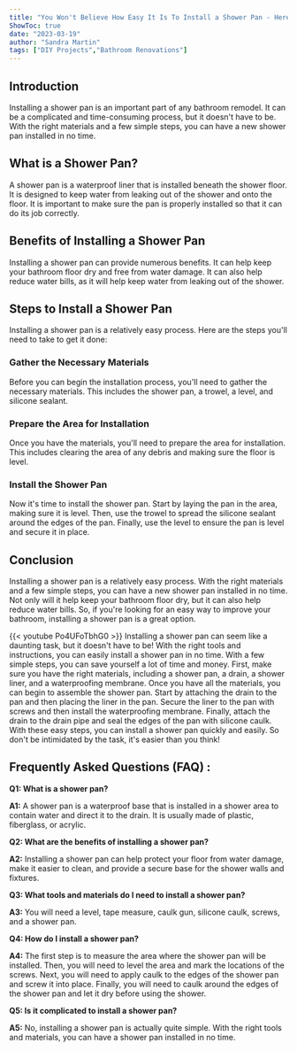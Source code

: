 ```yaml
---
title: "You Won't Believe How Easy It Is To Install a Shower Pan - Here's How!"
ShowToc: true 
date: "2023-03-19"
author: "Sandra Martin" 
tags: ["DIY Projects","Bathroom Renovations"]
---
```

## Introduction
Installing a shower pan is an important part of any bathroom remodel. It can be a complicated and time-consuming process, but it doesn't have to be. With the right materials and a few simple steps, you can have a new shower pan installed in no time.

## What is a Shower Pan?
A shower pan is a waterproof liner that is installed beneath the shower floor. It is designed to keep water from leaking out of the shower and onto the floor. It is important to make sure the pan is properly installed so that it can do its job correctly.

## Benefits of Installing a Shower Pan
Installing a shower pan can provide numerous benefits. It can help keep your bathroom floor dry and free from water damage. It can also help reduce water bills, as it will help keep water from leaking out of the shower.

## Steps to Install a Shower Pan
Installing a shower pan is a relatively easy process. Here are the steps you'll need to take to get it done:

### Gather the Necessary Materials
Before you can begin the installation process, you'll need to gather the necessary materials. This includes the shower pan, a trowel, a level, and silicone sealant.

### Prepare the Area for Installation
Once you have the materials, you'll need to prepare the area for installation. This includes clearing the area of any debris and making sure the floor is level.

### Install the Shower Pan
Now it's time to install the shower pan. Start by laying the pan in the area, making sure it is level. Then, use the trowel to spread the silicone sealant around the edges of the pan. Finally, use the level to ensure the pan is level and secure it in place.

## Conclusion
Installing a shower pan is a relatively easy process. With the right materials and a few simple steps, you can have a new shower pan installed in no time. Not only will it help keep your bathroom floor dry, but it can also help reduce water bills. So, if you're looking for an easy way to improve your bathroom, installing a shower pan is a great option.

{{< youtube Po4UFoTbhG0 >}} 
Installing a shower pan can seem like a daunting task, but it doesn't have to be! With the right tools and instructions, you can easily install a shower pan in no time. With a few simple steps, you can save yourself a lot of time and money. First, make sure you have the right materials, including a shower pan, a drain, a shower liner, and a waterproofing membrane. Once you have all the materials, you can begin to assemble the shower pan. Start by attaching the drain to the pan and then placing the liner in the pan. Secure the liner to the pan with screws and then install the waterproofing membrane. Finally, attach the drain to the drain pipe and seal the edges of the pan with silicone caulk. With these easy steps, you can install a shower pan quickly and easily. So don't be intimidated by the task, it's easier than you think!

## Frequently Asked Questions (FAQ) :
**Q1: What is a shower pan?**

**A1:** A shower pan is a waterproof base that is installed in a shower area to contain water and direct it to the drain. It is usually made of plastic, fiberglass, or acrylic. 

**Q2: What are the benefits of installing a shower pan?**

**A2:** Installing a shower pan can help protect your floor from water damage, make it easier to clean, and provide a secure base for the shower walls and fixtures. 

**Q3: What tools and materials do I need to install a shower pan?**

**A3:** You will need a level, tape measure, caulk gun, silicone caulk, screws, and a shower pan. 

**Q4: How do I install a shower pan?**

**A4:** The first step is to measure the area where the shower pan will be installed. Then, you will need to level the area and mark the locations of the screws. Next, you will need to apply caulk to the edges of the shower pan and screw it into place. Finally, you will need to caulk around the edges of the shower pan and let it dry before using the shower. 

**Q5: Is it complicated to install a shower pan?**

**A5:** No, installing a shower pan is actually quite simple. With the right tools and materials, you can have a shower pan installed in no time.





